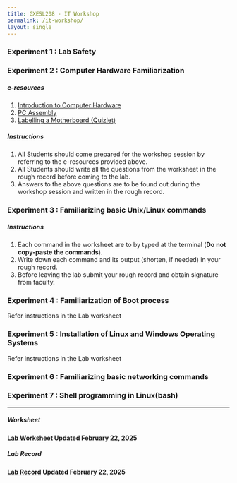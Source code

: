 ```yaml
---
title: GXESL208 - IT Workshop
permalink: /it-workshop/
layout: single
---
```


### Experiment 1 : Lab Safety

### Experiment 2 : Computer Hardware Familiarization

##### e-resources
1. [Introduction to Computer Hardware](https://elktech.org/ITE/ITE/ITE/ITE7Ch1.pdf) 
2. [PC Assembly](https://elktech.org/ITE/ITE/ITE/ITE7Ch2.pdf)
3. [Labelling a Motherboard (Quizlet)](https://quizlet.com/za/404738634/labelling-a-motherboard-diagram/)

##### Instructions
1. All Students should come prepared for the workshop session by referring to the e-resources provided above.
2. All Students should write all the questions from the worksheet in the rough record before coming to the lab.
3. Answers to the above questions are to be found out during the workshop session and written in the rough record.
 
### Experiment 3 : Familiarizing basic Unix/Linux commands

##### Instructions
1. Each command in the worksheet are to by typed at the terminal (**Do not copy-paste the commands**).
2. Write down each command and its output (shorten, if needed) in your rough record.
3. Before leaving the lab submit your rough record and obtain signature from faculty.

### Experiment 4 : Familiarization of Boot process
Refer instructions in the Lab worksheet
### Experiment 5 : Installation of Linux and Windows Operating Systems
Refer instructions in the Lab worksheet
### Experiment 6 : Familiarizing basic networking commands

### Experiment 7 : Shell programming in Linux(bash)

-------------------------------------------------------------
##### Worksheet
#### <a href="https://jim79.github.io/assets/GXESL208_IT_Workshop_Worksheet.pdf">Lab Worksheet</a> **Updated February 22, 2025**

##### Lab Record
#### <a href="https://jim79.github.io/assets/IT_workshop_lab_record.pdf">Lab Record</a> **Updated February 22, 2025**